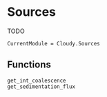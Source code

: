 # Sources

TODO

```@meta
CurrentModule = Cloudy.Sources
```

## Functions

```@docs
get_int_coalescence
get_sedimentation_flux
```

